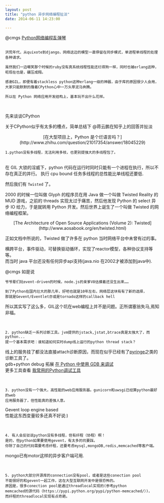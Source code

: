 ```yaml
---
layout: post
title: "python 异步网络编程扯淡"
date: 2014-06-11 14:23:00

---
```


@cmgs [Python网络编程乱弹琴](http://www.douban.com/note/341479741/)

```

洪荒年代，从quixote到django，网络这边的模型一直停留在同步模式，单进程单线程的处理各种请求。  

虽然我们一边嘲笑那个时候的ruby没有真系统线程性能还烂得狗一样，同时也被erlang这种，  
呃现在也是，碾压成翔。  

感谢GIL，即便有着stackless python这种erlang一级的神器，由于库的原因很少人会用，   
大家只能默默的撸着CPython心中一万头草泥马奔腾。   

所以在 Python 网络应用开发结构上，基本玩不出什么花样。

```
</br>   

先来谈谈CPython   

关于CPython似乎有太多的槽点，简单总结下 @蒋云鹏在知乎上的回答并扯淡      
<center>[在大型项目上，Python 是个烂语言吗？](http://www.zhihu.com/question/21017354/answer/18045229)</center>

```
1.python没有多线程，无法利用多核，也更别提强大的多线程包了。
```
</br>
在 GIL 大锁的淫威下，python 代码在运行时同时只能有一个进程在执行，所以不存在真正的并行。
执行 cpu bound 任务多线程的总性能比单线程还要低.   

然后我们有 `Twisted` 了。  

2000 的时候一位叫做 Glyph 的程序员在用 Java 做一个叫做 Twisted Reality 的 MUD 游戏，之前的 threads 实现太过于痛苦，然后他发现 Python 的 select 异步 IO 给力，于是就转用 Python 开发。然后世界上诞生了一个叫做 Twisted 的网络编程框架。 


<center>[The Architecture of Open Source Applications (Volume 2): Twisted](http://www.aosabook.org/en/twisted.html)</center>

正如文档中所说的，Twisted 做了许多在 python 当时网络平台中未曾有过的事。  
   
横跨平台，事件驱动，可替换驱动循环，实现了reactor模型，各种协议支持等等。   
而当时 java 平台还没有任何异步api支持(java.nio 在2002才被添加到java中).   

@cmgs 如是说   

```
爷爷辈们玩event-driven的时候，node.js的亲爹V8估摸着还没生出来……

到了Python在国内壮大的那几年，好吧也就是10年左右，网络层这块有有了新的选择，  
那就是Gevent/Eventlet亦或是tornado这样的callback hell   

```
所以其实写了这么多，GIL这个坑在web编程上并不是问题。正所谓塞翁失马,焉知非福。   

</br>  



```
2. python缺乏一系列诊断工具。jvm提供的jstack,jstat,btrace真是太强大了，而python...   
提一个基本需求吧：谁知道如何实时dump线上运行的python thread stack？
```

线上的服务挂了都没法直接attach诊断原因，而现在似乎已经有了[pyringe](https://github.com/google/pyringe)之类的诊断工具了。  
gdb+python debug 拓展 [在 Python 中使用 GDB 来调试](http://blog.log4d.com/2013/11/python-gdb/)   
更多工具查看 [我常用的Python调试工具](http://segmentfault.com/a/1190000000356018)   

</br>

```
3. python没有一个强大，高性能的web应用服务器。gunicorn和uwsgi已经算python最好的web   
应用服务器了，但性能真的差强人意。
```

Gevent loop engine  based  
性能这东西变量较多还真不好说:)  

</br>

```
4. 有人会反驳说python没有多线程，但有纤程（协程）啊！   
是的，但python如果要使用gevent，有太多的坑要踩。   
你除了自己的代码需要考虑纤程，还要考虑mysql,mongoDB,redis,memcached等客户端。

```
mongo已有motor这样的异步客户端可用.  

</br>

```
5. python大部分开源库的connection没有pool，或者是这些conection pool   
不能很好的和gevent一起工作，这在大型互联网开发中是很恐怖的。
原因是，很多conection pool是通过threadlocal实现的(参考python    
memcached的源代码（https://pypi.python.org/pypi/python-memcached/）)，  
而纤程的threadlocal实现有点奇葩。
```

